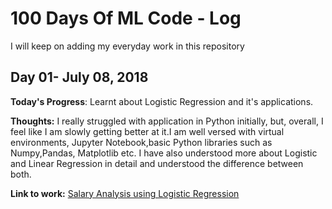 # 100 Days Of ML Code - Log
I will keep on adding my everyday work in this repository
## Day 01- July 08, 2018
**Today's Progress**: Learnt about Logistic Regression and it's applications.

**Thoughts:** I really struggled with application in Python initially, but, overall, I feel like I am slowly getting better at it.I am well versed with virtual environments, Jupyter Notebook,basic Python libraries such as Numpy,Pandas, Matplotlib etc. I have also understood more about Logistic and Linear Regression in detail and understood the difference between both.

**Link to work:** [Salary Analysis using Logistic Regression](https://github.com/ditsme/Machine-Learning/tree/master/Logistic%20Regression)
